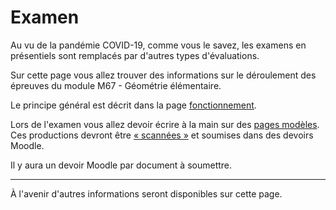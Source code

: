 # Examen

Au vu de la pandémie COVID-19, comme vous le savez, les examens en présentiels sont remplacés par d'autres types d'évaluations.

Sur cette page vous allez trouver des informations sur le déroulement des épreuves du module M67 - Géométrie élémentaire.

Le principe général est décrit dans la page [fonctionnement](https://ktzanev.github.io/m67lille/exam/fonctionnement).

Lors de l'examen vous allez devoir écrire à la main sur des [pages modèles](https://ktzanev.github.io/m67lille/exam/templates). Ces productions devront être [« scannées »](https://labopp-info.pages.math.cnrs.fr/e-learning/post/2020-04-17-kroum-scan/) et soumises dans des devoirs Moodle.

Il y aura un devoir Moodle par document à soumettre.

---

À l'avenir d'autres informations seront disponibles sur cette page.

